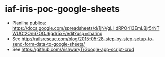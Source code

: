 # iaf-iris-poc-google-sheets

- Planilha publica: https://docs.google.com/spreadsheets/d/1jNVgLi_dRPO413EmLBjr5rNTWUOt2On67OOJ6gdr5xE/edit?usp=sharing
- See http://railsrescue.com/blog/2015-05-28-step-by-step-setup-to-send-form-data-to-google-sheets/
- See https://github.com/AishwaryT/Google-app-script-crud
